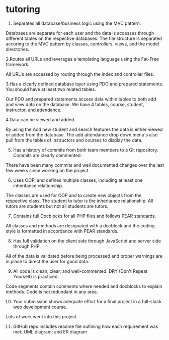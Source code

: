 # tutoring

1. Separates all database/business logic using the MVC pattern.

Databases are separate for each user and the data is accesses through different tables on the respective databases. The file structure is separated accoring to the MVC pattern by classes, controllers, views, and the model directories. 

2.Routes all URLs and leverages a templating language using the Fat-Free framework.

All URL's are accessed by routing through the index and controller files. 

3.Has a clearly defined database layer using PDO and prepared statements. You should have at least two related tables.

Our PDO and prepared statements access data within tables to both add and view data on the database. We have 4 tables, course, student,
instructor, and attendance. 

4.Data can be viewed and added.

By using the Add new student and search features the data is either viewed or added from the database. The add attendance drop down
menu's also pull from the tables of instructors and courses to display the data.

5. Has a history of commits from both team members to a Git repository. Commits are clearly commented.

There have been many commits and well documented changes over the last few weeks since working on the project.

6. Uses OOP, and defines multiple classes, including at least one inheritance relationship.

The classes are used for OOP and to create new objects from the respective class. The student to tutor is the inheritance relationship.
All tutors are students but not all students are tutors. 

7. Contains full Docblocks for all PHP files and follows PEAR standards.

All classes and methods are designated with a docblock and the coding style is formatted in accordance with PEAR standards. 

8. Has full validation on the client side through JavaScript and server side through PHP.

All of the data is validated before being processed and proper warnings are in place to direct the user for good data.

9. All code is clean, clear, and well-commented. DRY (Don't Repeat Yourself) is practiced.

Code segments contain comments where needed and docblocks to explain methods. Code is not redundant in any area.

10. Your submission shows adequate effort for a final project in a full-stack web development course.

Lots of work went into this project. 

11. GitHub repo includes readme file outlining how each requirement was met; UML diagram; and ER diagram
